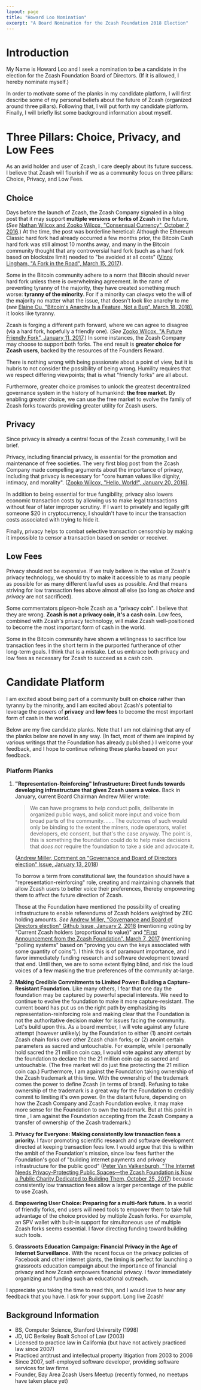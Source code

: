 ```yaml
---
layout: page
title: "Howard Loo Nomination"
excerpt: "A Board Nomination for the Zcash Foundation 2018 Election"
---
```


# Introduction
My Name is Howard Loo and I seek a nomination to be a candidate in the election for the Zcash Foundation Board of Directors. (If it is allowed, I hereby nominate myself.)
 
In order to motivate some of the planks in my candidate platform, I will first describe some of my personal beliefs about the future of Zcash (organized around three pillars). Following that, I will put forth my candidate platform. Finally, I will briefly list some background information about myself.
 
# Three Pillars: Choice, Privacy, and Low Fees
As an avid holder and user of Zcash, I care deeply about its future success. I believe that Zcash will flourish if we as a community focus on three pillars: Choice, Privacy, and Low Fees.
## Choice
Days before the launch of Zcash, the Zcash Company signaled in a blog post that it may support **multiple versions or forks of Zcash** in the future. (*See* [Nathan Wilcox and Zooko Wilcox, "Consensual Currency", October 7, 2016](https://electriccoin.co/fr/blog/consensual-currency.html).) At the time, the post was borderline heretical: Although the Ethereum Classic hard fork had already occurred a few months prior, the Bitcoin Cash hard fork was still almost 10 months away, and many in the Bitcoin community thought that any controversial hard fork (such as a hard fork based on blocksize limit) needed to "be avoided at all costs" ([Vinny Lingham, "A Fork in the Road", March 15, 2017](https://vinnylingham.com/a-fork-in-the-road-70288fd3c046)).

Some in the Bitcoin community adhere to a norm that Bitcoin should never hard fork unless there is overwhelming agreement. In the name of preventing tyranny of the majority, they have created something much worse: **tyranny of the minority**. For if a minority can *always* veto the will of the majority no matter what the issue, that doesn't look like anarchy to me (*see* [Elaine Ou, "Bitcoin's Anarchy Is a Feature, Not a Bug", March 18, 2018)](https://www.bloomberg.com/view/articles/2018-03-14/bitcoin-blockchain-demonstrates-the-value-of-anarchy), it looks like tyranny.

Zcash is forging a different path forward, where we can agree to disagree (via a hard fork, hopefully a friendly one). (*See* [Zooko Wilcox, "A Future Friendly Fork", January 11, 2017](https://blog.electriccoin.co/future-friendly-fork/).) In some instances, the Zcash Company may choose to support both forks. The end result is **greater choice for Zcash users**, backed by the resources of the Founders Reward.

There is nothing wrong with being passionate about a point of view, but it is hubris to not consider the possibility of being wrong. Humility requires that we respect differing viewpoints; that is what "friendly forks" are all about.

Furthermore, greater choice promises to unlock the greatest decentralized governance system in the history of humankind: **the free market**. By enabling greater choice, we can use the free market to evolve the family of Zcash forks towards providing greater utility for Zcash users.

## Privacy

Since privacy is already a central focus of the Zcash community, I will be brief.

Privacy, including financial privacy, is essential for the promotion and maintenance of free societies. The very first blog post from the Zcash Company made compelling arguments about the importance of privacy, including that privacy is necessary for "core human values like dignity, intimacy, and morality". ([Zooko Wilcox, "Hello, World!", January 20, 2016)](https://blog.electriccoin.co/helloworld/).

In addition to being essential for true fungibility, privacy also lowers economic transaction costs by allowing us to make legal transactions without fear of later improper scrutiny. If I want to privately and legally gift someone $20 in cryptocurrency, I shouldn't have to incur the transaction costs associated with trying to hide it.

Finally, privacy helps to combat selective transaction censorship by making it impossible to censor a transaction based on sender or receiver.

## Low Fees

Privacy should not be expensive. If we truly believe in the value of Zcash's privacy technology, we should try to make it accessible to as many people as possible for as many different lawful uses as possible. And that means striving for low transaction fees above almost all else (so long as *choice* and *privacy* are not sacrificed).

Some commentators pigeon-hole Zcash as a "privacy coin". I believe that they are wrong. **Zcash is not a privacy coin, it's a cash coin.** Low fees, combined with Zcash's privacy technology, will make Zcash well-positioned to become the most important form of cash in the world.

Some in the Bitcoin community have shown a willingness to sacrifice low transaction fees in the short term in the purported furtherance of other long-term goals. I think that is a mistake. Let us embrace both privacy and low fees as necessary for Zcash to succeed as a cash coin.

# Candidate Platform
 
 I am excited about being part of a community built on **choice** rather than tyranny by the minority, and I am excited about Zcash's potential to leverage the powers of **privacy** and **low fees** to become the most important form of cash in the world.

Below are my five candidate planks. Note that I am not claiming that any of the planks below are novel in any way. (In fact, most of them are inspired by various writings that the Foundation has already published.) I welcome your feedback, and I hope to continue refining these planks based on your feedback.

### Platform Planks

1. **"Representation-Reinforcing" Infrastructure: Direct funds towards developing infrastructure that gives Zcash users a voice.** Back in January, current Board Chairman Andrew Miller wrote:
   > We can have programs to help conduct polls, deliberate in organized public ways, and solicit more input and voice from broad parts of the community. . . . The outcomes of such would only be binding to the extent the miners, node operators, wallet developers, etc consent, but that's the case anyway. The point is, this is something the foundation could do to help make decisions that *does not* require the foundation to take a side and advocate it.
 
   ([Andrew Miller, Comment on "Governance and Board of Directors election" Issue, January 13, 2018](https://github.com/ZcashFoundation/ZcashFoundation/issues/56#issuecomment-357460647))

	To borrow a term from constitutional law, the foundation should have a "representation-reinforcing" role, creating and maintaining channels that allow Zcash users to better voice their preferences, thereby empowering them to affect the future direction of Zcash.
	
	Those at the Foundation have mentioned the possibility of creating infrastructure to enable referendums of Zcash holders weighted by ZEC holding amounts. *See* [Andrew Miller, "Governance and Board of Directors election" Github Issue, January 2, 2018](https://github.com/ZcashFoundation/ZcashFoundation/issues/56) (mentioning voting by "Current Zcash holders (proportional to value)" and ["First Announcement from the Zcash Foundation", March 7, 2017](https://zfnd.org/blog/hello-world/) (mentioning "polling systems" based on "proving you own the keys associated with some quantity of coins"). I think this is of paramount importance, and I favor immediately funding research and software development toward that end. Until then, we are to some extent flying blind, and risk the loud voices of a few masking the true preferences of the community at-large.
2. **Making Credible Commitments to Limited Power: Building a Capture-Resistant Foundation.** Like many others, I fear that one day the foundation may be captured by powerful special interests. We need to continue to evolve the foundation to make it more capture-resistant. The current board has put us on the right path by emphasizing its representation-reinforcing role and making clear that the Foundation is not the authoritative decision maker for issues facing the community. Let's build upon this. As a board member, I will vote against any future attempt (however unlikely) by the Foundation to either (1)  anoint certain Zcash chain forks over other Zcash chain forks; or (2) anoint certain parameters as sacred and untouchable. For example, while I personally hold sacred the 21 million coin cap, I would vote against any attempt by the foundation to declare the the 21 million coin cap as sacred and untouchable. (The free market will do just fine protecting the 21 million coin cap.) Furthermore, I am against the Foundation taking ownership of the Zcash trademark at this time. With the ownership of the trademark comes the power to define Zcash (in terms of brand). Refusing to take ownership of the trademark is a great way for the Foundation to credibly commit to limiting it's own power. (In the distant future, depending on how the Zcash Company and Zcash Foundation evolve, it may make more sense for the Foundation to own the trademark. But at this point in time , I am against the Foundation accepting from the Zcash Company a transfer of ownership of the Zcash trademark.)
3. **Privacy for Everyone: Making consistently low transaction fees a priority.** I favor promoting scientific research and software development directed at keeping transaction fees low. I would argue that this is within the ambit of the Foundation's mission, since low fees further the Foundation's goal of "building internet payments and privacy infrastructure for the public good" ([Peter Van Valkenburgh, "The Internet Needs Privacy-Protecting Public Spaces&mdash;the Zcash Foundation is Now a Public Charity Dedicated to Building Them, October 25, 2017](https://zfnd.org/blog/zcash-foundation-officially-nonprofit/)) because consistently low transaction fees allow a larger percentage of the public to use Zcash.
4. **Empowering User Choice: Preparing for a multi-fork future.** In a world of friendly forks, end users will need tools to empower them to take full advantage of the choice provided by multiple Zcash forks. For example, an SPV wallet with built-in support for simultaneous use of multiple Zcash forks seems essential. I favor directing funding toward building such tools.
5. **Grassroots Education Campaign: Financial Privacy in the Age of Internet Surveillance.** With the recent focus on the privacy policies of Facebook and other internet giants, the timing is perfect for launching a grassroots education campaign about the importance of financial privacy and how Zcash empowers financial privacy. I favor immediately organizing and funding such an educational outreach.


I appreciate you taking the time to read this, and I would love to hear any feedback that you have. I ask for your support.  Long live Zcash!
## Background Information

- BS, Computer Science, Stanford University (1998)
- JD, UC Berkeley Boalt School of Law (2003)
- Licensed to practice law in California (but have not actively practiced law since 2007)
- Practiced antitrust and intellectual property litigation from 2003 to 2006
- Since 2007, self-employed software developer, providing software services for law firms
- Founder, Bay Area Zcash Users Meetup (recently formed, no meetups have taken place yet)
